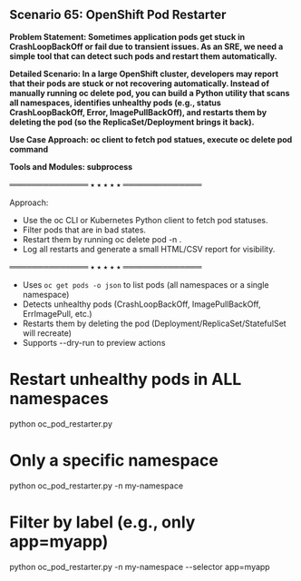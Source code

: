 ## Scenario 65: OpenShift Pod Restarter  
**Problem Statement: Sometimes application pods get stuck in CrashLoopBackOff or fail due to transient issues. As an SRE, we need a simple tool that can detect such pods and restart them automatically.**  

**Detailed Scenario: In a large OpenShift cluster, developers may report that their pods are stuck or not recovering automatically. Instead of manually running oc delete pod, you can build a Python utility that scans all namespaces, identifies unhealthy pods (e.g., status CrashLoopBackOff, Error, ImagePullBackOff), and restarts them by deleting the pod (so the ReplicaSet/Deployment brings it back).**  

**Use Case Approach: oc client to fetch pod statues, execute oc delete pod command**  

**Tools and Modules: subprocess**  


══════════════ ⭑ ⭑ ⭑ ⭑ ⭑ ══════════════

Approach:  
- Use the oc CLI or Kubernetes Python client to fetch pod statuses.  
- Filter pods that are in bad states.  
- Restart them by running oc delete pod <pod> -n <namespace>.  
- Log all restarts and generate a small HTML/CSV report for visibility.  

══════════════ ⭑ ⭑ ⭑ ⭑ ⭑ ══════════════

- Uses `oc get pods -o json` to list pods (all namespaces or a single namespace)
- Detects unhealthy pods (CrashLoopBackOff, ImagePullBackOff, ErrImagePull, etc.)
- Restarts them by deleting the pod (Deployment/ReplicaSet/StatefulSet will recreate)
- Supports --dry-run to preview actions

 # Restart unhealthy pods in ALL namespaces
  python oc_pod_restarter.py

  # Only a specific namespace
  python oc_pod_restarter.py -n my-namespace

  # Filter by label (e.g., only app=myapp)
  python oc_pod_restarter.py -n my-namespace --selector app=myapp
